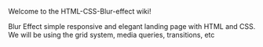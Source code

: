 Welcome to the HTML-CSS-Blur-effect wiki!

Blur Effect simple responsive and elegant landing page with HTML and CSS. We will be using the grid system, media queries, transitions, etc


